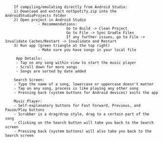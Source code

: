         If compiling/emulating directly from Android Studio:
        1) Download and extract notSpotify.zip into the AndroidStudioProjects folder
        2) Open project in Android Studio
                   - Recommendations:
                                Go to Build -> Clean Project
                                Go to File -> Sync Gradle Files
                                If any further issues, go to File -> Invalidate Caches/Restart -> Invalidate and Restart
        3) Run app (green triangle at the top right)
                   - Make sure you have songs in your local file

         App Details:
         - Tap on any song within view to start the music player
         - Scroll down for more songs
         - Songs are sorted by date added

        Search Screen:
        - Type the name of a song, lowercase or uppercase doesn't matter
        - Tap on any song, process is like playing any other song
        - Pressing back (system buttons for Android devices) exits the app

        Music Player:
        - Self-explanatory buttons for Fast Forward, Previous, and Pause/Play buttons
        - Scrubber is a drag/drop style, drag to a certain part of the song
        - Clicking on the Search button will take you back to the Search screen
        - Pressing back (system buttons) will also take you back to the Search screen
